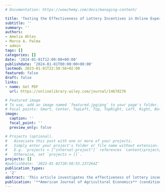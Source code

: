 ```yaml
---
# Documentation: https://wowchemy.com/docs/managing-content/

title: 'Testing the Effectiveness of Lottery Incentives in Online Experiments'
subtitle: ''
summary: ''
authors:
- Amelia Ahles
- Marco A. Palma
- admin
tags: []
categories: []
date: '2024-01-01T12:00:00+00:00'
publishdate: '2024-01-01T00:00:00+00:00'
lastmod: 2023-01-01T22:50:56+02:00
featured: false
draft: false
links: 
- name: Get PDF
  url: https://onlinelibrary.wiley.com/journal/14678276

# Featured image
# To use, add an image named `featured.jpg/png` to your page's folder.
# Focal points: Smart, Center, TopLeft, Top, TopRight, Left, Right, BottomLeft, Bottom, BottomRight.
image:
  caption: ''
  focal_point: ''
  preview_only: false

# Projects (optional).
#   Associate this post with one or more of your projects.
#   Simply enter your project's folder or file name without extension.
#   E.g. `projects = ["internal-project"]` references `content/project/deep-learning/index.md`.
#   Otherwise, set `projects = []`.
projects: []
#publishDate: '2023-01-01T20:50:55.237264Z'
publication_types: 
- '2'
abstract: 'This article investigates the effectiveness of lottery incentive schemes for eliciting consumer valuations in large-scale online experiments. We implement a fully incentivized condition within a geographically dispersed sample of consumers in which bids for a criollo steak elicited by a BDM mechanism are realized with certainty and the products are priority-shipped in dry-ice coolers. The fully incentivized condition is compared to Between-Subject Random Incentivized Schemes (BRIS), in which only a fraction of subjects realize their choices. We tested two treatments with a 10% probability framed as a percentage or absolute number of subjects, one treatment with 1% probability, and a purely hypothetical reference condition. The results reveal that BRIS with 10% and 1% payment probabilities are effective in eliciting valuations that are statistically indistinguishable from the fully incentivized scheme. In addition to finding insignificant statistical difference between 10\% and 1\% and the fully incentivized scheme, all incentivized conditions mitigate hypothetical bias, resulting in lower product valuations than the purely hypothetical condition. We contribute a novel methodological framework for conducting large-scale experiments with geographically diverse and representative subjects, increasing the external validity and producing reliable valuations while significantly reducing financial and logistic constraints.'
publication: '**American Journal of Agricultural Economics** (conditionally accepted)'
---
```

